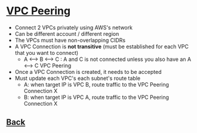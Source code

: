 # [VPC Peering](../README.md)


* Connect 2 VPCs privately using AWS's network
* Can be different account / different region
* The VPCs must have non-overlapping CIDRs
* A VPC Connection is __not transitive__ (must be established for each VPC that you want to connect)
	* A <–> B <–> C : A and C is not connected unless you also have an A <–> C VPC Peering
* Once a VPC Connection is created, it needs to be accepted
* Must update each VPC's each subnet's route table
	* A: when target IP is VPC B, route traffic to the VPC Peering Connection X
	* B: when target IP is VPC A, route traffic to the VPC Peering Connection X

## [Back](../README.md)